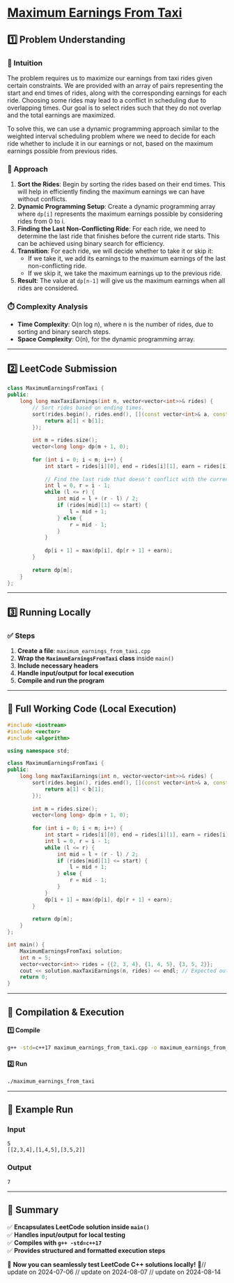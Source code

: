 # **[Maximum Earnings From Taxi](https://leetcode.com/problems/maximum-earnings-from-taxi/description/)**  

## **1️⃣ Problem Understanding**  
### **📌 Intuition**  
The problem requires us to maximize our earnings from taxi rides given certain constraints. We are provided with an array of pairs representing the start and end times of rides, along with the corresponding earnings for each ride. Choosing some rides may lead to a conflict in scheduling due to overlapping times. Our goal is to select rides such that they do not overlap and the total earnings are maximized. 

To solve this, we can use a dynamic programming approach similar to the weighted interval scheduling problem where we need to decide for each ride whether to include it in our earnings or not, based on the maximum earnings possible from previous rides.

### **🚀 Approach**  
1. **Sort the Rides**: Begin by sorting the rides based on their end times. This will help in efficiently finding the maximum earnings we can have without conflicts.
2. **Dynamic Programming Setup**: Create a dynamic programming array where `dp[i]` represents the maximum earnings possible by considering rides from 0 to i. 
3. **Finding the Last Non-Conflicting Ride**: For each ride, we need to determine the last ride that finishes before the current ride starts. This can be achieved using binary search for efficiency.
4. **Transition**: For each ride, we will decide whether to take it or skip it:
   - If we take it, we add its earnings to the maximum earnings of the last non-conflicting ride.
   - If we skip it, we take the maximum earnings up to the previous ride.
5. **Result**: The value at `dp[n-1]` will give us the maximum earnings when all rides are considered.

### **⏱️ Complexity Analysis**  
- **Time Complexity**: O(n log n), where n is the number of rides, due to sorting and binary search steps.
- **Space Complexity**: O(n), for the dynamic programming array.

---  

## **2️⃣ LeetCode Submission**  
```cpp
class MaximumEarningsFromTaxi {
public:
    long long maxTaxiEarnings(int n, vector<vector<int>>& rides) {
        // Sort rides based on ending times.
        sort(rides.begin(), rides.end(), [](const vector<int>& a, const vector<int>& b) {
            return a[1] < b[1];
        });
        
        int m = rides.size();
        vector<long long> dp(m + 1, 0);
        
        for (int i = 0; i < m; i++) {
            int start = rides[i][0], end = rides[i][1], earn = rides[i][1] - rides[i][0] + rides[i][2];
            
            // Find the last ride that doesn't conflict with the current ride.
            int l = 0, r = i - 1;
            while (l <= r) {
                int mid = l + (r - l) / 2;
                if (rides[mid][1] <= start) {
                    l = mid + 1;
                } else {
                    r = mid - 1;
                }
            }
            
            dp[i + 1] = max(dp[i], dp[r + 1] + earn);
        }
        
        return dp[m];
    }
};
```  

---  

## **3️⃣ Running Locally**  
### **✅ Steps**  
1. **Create a file**: `maximum_earnings_from_taxi.cpp`  
2. **Wrap the `MaximumEarningsFromTaxi` class** inside `main()`  
3. **Include necessary headers**  
4. **Handle input/output for local execution**  
5. **Compile and run the program**  

---  

## **📝 Full Working Code (Local Execution)**  
```cpp
#include <iostream>
#include <vector>
#include <algorithm>

using namespace std;

class MaximumEarningsFromTaxi {
public:
    long long maxTaxiEarnings(int n, vector<vector<int>>& rides) {
        sort(rides.begin(), rides.end(), [](const vector<int>& a, const vector<int>& b) {
            return a[1] < b[1];
        });
        
        int m = rides.size();
        vector<long long> dp(m + 1, 0);
        
        for (int i = 0; i < m; i++) {
            int start = rides[i][0], end = rides[i][1], earn = rides[i][1] - rides[i][0] + rides[i][2];
            int l = 0, r = i - 1;
            while (l <= r) {
                int mid = l + (r - l) / 2;
                if (rides[mid][1] <= start) {
                    l = mid + 1;
                } else {
                    r = mid - 1;
                }
            }
            dp[i + 1] = max(dp[i], dp[r + 1] + earn);
        }
        
        return dp[m];
    }
};

int main() {
    MaximumEarningsFromTaxi solution;
    int n = 5;
    vector<vector<int>> rides = {{2, 3, 4}, {1, 4, 5}, {3, 5, 2}};
    cout << solution.maxTaxiEarnings(n, rides) << endl; // Expected output: 7
    return 0;
}
```  

---  

## **🔧 Compilation & Execution**  
#### **1️⃣ Compile**  
```bash
g++ -std=c++17 maximum_earnings_from_taxi.cpp -o maximum_earnings_from_taxi
```  

#### **2️⃣ Run**  
```bash
./maximum_earnings_from_taxi
```  

---  

## **🎯 Example Run**  
### **Input**  
```
5
[[2,3,4],[1,4,5],[3,5,2]]
```  
### **Output**  
```
7
```  

---  

## **📌 Summary**  
✅ **Encapsulates LeetCode solution inside `main()`**  
✅ **Handles input/output for local testing**  
✅ **Compiles with `g++ -std=c++17`**  
✅ **Provides structured and formatted execution steps**  

🚀 **Now you can seamlessly test LeetCode C++ solutions locally!** 🚀// update on 2024-07-06
// update on 2024-08-07
// update on 2024-08-14
